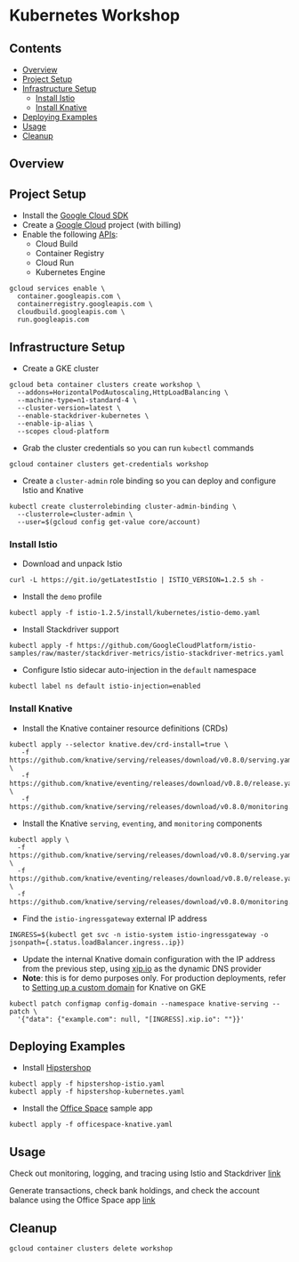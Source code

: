# Kubernetes Workshop

## Contents

- [Overview](#overview)
- [Project Setup](#project-setup)
- [Infrastructure Setup](#infrastructure-setup)
  - [Install Istio](#install-istio)
  - [Install Knative](#install-knative)
- [Deploying Examples](#deploying-examples)
- [Usage](#usage)
- [Cleanup](#cleanup)

## Overview

## Project Setup

- Install the [Google Cloud SDK](https://cloud.google.com/sdk)
- Create a [Google Cloud](https://console.cloud.google.com) project (with billing)
- Enable the following [APIs](https://console.cloud.google.com/apis/library):
  - Cloud Build
  - Container Registry
  - Cloud Run
  - Kubernetes Engine

```
gcloud services enable \ 
  container.googleapis.com \
  containerregistry.googleapis.com \
  cloudbuild.googleapis.com \
  run.googleapis.com
```

## Infrastructure Setup

- Create a GKE cluster

```
gcloud beta container clusters create workshop \
  --addons=HorizontalPodAutoscaling,HttpLoadBalancing \
  --machine-type=n1-standard-4 \
  --cluster-version=latest \
  --enable-stackdriver-kubernetes \
  --enable-ip-alias \
  --scopes cloud-platform
```

- Grab the cluster credentials so you can run `kubectl` commands

`gcloud container clusters get-credentials workshop`

- Create a `cluster-admin` role binding so you can deploy and configure Istio and Knative

```
kubectl create clusterrolebinding cluster-admin-binding \
  --clusterrole=cluster-admin \
  --user=$(gcloud config get-value core/account)
```

### Install Istio

- Download and unpack Istio

`curl -L https://git.io/getLatestIstio | ISTIO_VERSION=1.2.5 sh -`

- Install the `demo` profile

`kubectl apply -f istio-1.2.5/install/kubernetes/istio-demo.yaml`

- Install Stackdriver support

`kubectl apply -f https://github.com/GoogleCloudPlatform/istio-samples/raw/master/stackdriver-metrics/istio-stackdriver-metrics.yaml`

- Configure Istio sidecar auto-injection in the `default` namespace

`kubectl label ns default istio-injection=enabled`

### Install Knative

- Install the Knative container resource definitions (CRDs)

```
kubectl apply --selector knative.dev/crd-install=true \
   -f https://github.com/knative/serving/releases/download/v0.8.0/serving.yaml \
   -f https://github.com/knative/eventing/releases/download/v0.8.0/release.yaml \
   -f https://github.com/knative/serving/releases/download/v0.8.0/monitoring.yaml
```

- Install the Knative `serving`, `eventing`, and `monitoring` components

```
kubectl apply \
  -f https://github.com/knative/serving/releases/download/v0.8.0/serving.yaml \
  -f https://github.com/knative/eventing/releases/download/v0.8.0/release.yaml \
  -f https://github.com/knative/serving/releases/download/v0.8.0/monitoring.yaml
```

- Find the `istio-ingressgateway` external IP address

```
INGRESS=$(kubectl get svc -n istio-system istio-ingressgateway -o jsonpath={.status.loadBalancer.ingress..ip})
```

- Update the internal Knative domain configuration with the IP address from the previous step, using [xip.io](http://xip.io) as the dynamic DNS provider
- **Note**: this is for demo purposes only. For production deployments, refer to [Setting up a custom domain](https://knative.dev/docs/serving/using-a-custom-domain/) for Knative on GKE

```
kubectl patch configmap config-domain --namespace knative-serving --patch \
  '{"data": {"example.com": null, "[INGRESS].xip.io": ""}}'
```

## Deploying Examples

- Install [Hipstershop](https://github.com/GoogleCloudPlatform/microservices-demo)

```
kubectl apply -f hipstershop-istio.yaml
kubectl apply -f hipstershop-kubernetes.yaml
```

- Install the [Office Space](http://github.com/crcsmnky/cloud-run-office-space) sample app

`kubectl apply -f officespace-knative.yaml`

## Usage

Check out monitoring, logging, and tracing using Istio and Stackdriver [link](https://github.com/GoogleCloudPlatform/istio-samples/tree/master/istio-stackdriver/)

Generate transactions, check bank holdings, and check the account balance using the Office Space app [link](https://github.com/crcsmnky/cloud-run-office-space#usage)

## Cleanup

`gcloud container clusters delete workshop`
